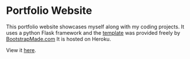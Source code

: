 # Portfolio Website

This portfolio website showcases myself along with my coding projects. It uses a python Flask framework and the [template](./templates/index.html) was provided freely by [BootstrapMade.com](https://bootstrapmade.com/iportfolio-bootstrap-portfolio-websites-template/) It is hosted on Heroku.

View it [here](https://tylerhill-portfolio.herokuapp.com/).